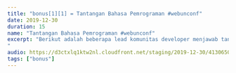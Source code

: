 ```yaml
---
title: "bonus[1][1] = Tantangan Bahasa Pemrograman #webunconf"
date: 2019-12-30
duration: 15
name: "Tantangan Bahasa Pemrograman #webunconf"
excerpt: "Berikut adalah beberapa lead komunitas developer menjawab tantangan seputar bahasa pemrograman. Bahasa pemrograman favorit mereka, bahasa yang menurut mereka sulit dipelajar dan lain sebagainya. Episode ini direkam saat perhelatan web unconference 2019 beberapa waktu yang lalu. Ada Mas Dida dari devmuslim podcast, Ivan Kristianto dari komunitas wordpress. Dilanjutkan mas Ramadhan dari Laravel Indonesia. Terus ada Mas Zain dari komunitas React Indonesia, dilanjutkan oleh Ariya seta dari santren Koding. Ada mas Amirul dari Kawan Koding dan ditutup oleh mas Yudi dari Gresik dev.
"
audio: https://d3ctxlq1ktw2nl.cloudfront.net/staging/2019-12-30/41306503-44100-2-85a990bf419ec0ba088639e849eb1008.m4a
tags: ["bonus"]
---
```

